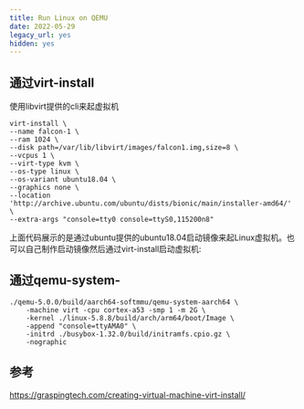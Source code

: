 ```yaml
---
title: Run Linux on QEMU
date: 2022-05-29
legacy_url: yes
hidden: yes
---
```


## 通过virt-install

使用libvirt提供的cli来起虚拟机

```
virt-install \
--name falcon-1 \
--ram 1024 \
--disk path=/var/lib/libvirt/images/falcon1.img,size=8 \
--vcpus 1 \
--virt-type kvm \
--os-type linux \
--os-variant ubuntu18.04 \
--graphics none \
--location 'http://archive.ubuntu.com/ubuntu/dists/bionic/main/installer-amd64/' \
--extra-args "console=tty0 console=ttyS0,115200n8"
```

上面代码展示的是通过ubuntu提供的ubuntu18.04启动镜像来起Linux虚拟机。也可以自己制作启动镜像然后通过virt-install启动虚拟机:

## 通过qemu-system- 

```
./qemu-5.0.0/build/aarch64-softmmu/qemu-system-aarch64 \
    -machine virt -cpu cortex-a53 -smp 1 -m 2G \
    -kernel ./linux-5.8.8/build/arch/arm64/boot/Image \
    -append "console=ttyAMA0" \
    -initrd ./busybox-1.32.0/build/initramfs.cpio.gz \
    -nographic
```

## 参考

https://graspingtech.com/creating-virtual-machine-virt-install/

